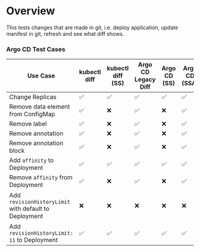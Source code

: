 # Overview

This tests changes that are made in git, i.e. deploy application, update manifest in git, refresh and see what diff shows.

### Argo CD Test Cases

| Use Case                                                 | kubectl diff | kubectl diff (SS)   |Argo CD Legacy Diff | Argo CD (SS) | Argo CD (SSA) | Comment |
| -------------                                            | ------------ | ------------------- | ------------------ | ------------ | ------------- | ------- |
| Change Replicas                                          |       ✅     |         ✅          |         ✅         |      ✅      |      ✅       |         |
| Remove data element from ConfigMap                       |       ✅     |         ❌          |         ✅         |      ❌      |      ✅       |         |
| Remove label                                             |       ✅     |         ❌          |         ✅         |      ❌      |      ✅       |         |
| Remove annotation                                        |       ✅     |         ❌          |         ✅         |      ❌      |      ✅       |         |
| Remove annotation block                                  |       ✅     |         ❌          |         ✅         |      ❌      |      ✅       |         |
| Add `affinity` to Deployment                             |       ✅     |         ✅          |         ✅         |      ✅      |      ✅       |         |
| Remove `affinity` from Deployment                        |       ✅     |         ❌          |         ✅         |      ❌      |      ✅       |         |
| Add `revisionHistoryLimit` with default to Deployment    |       ❌     |         ❌          |         ❌         |      ❌      |      ❌       | Negative result is what we want |
| Add `revisionHistoryLimit: 11` to Deployment             |       ✅     |         ✅          |         ✅         |      ✅      |      ✅       |         |

